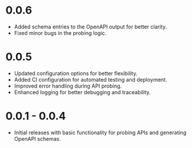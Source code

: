 # 0.0.6
- Added schema entries to the OpenAPI output for better clarity.
- Fixed minor bugs in the probing logic.

# 0.0.5
- Updated configuration options for better flexibility.
- Added CI configuration for automated testing and deployment.
- Improved error handling during API probing.
- Enhanced logging for better debugging and traceability.

# 0.0.1 - 0.0.4
- Initial releases with basic functionality for probing APIs and generating OpenAPI schemas.
